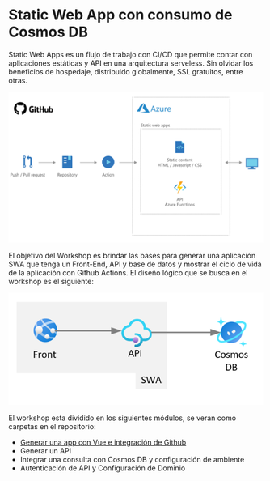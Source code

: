 # Static Web App con consumo de Cosmos DB

Static Web Apps es un flujo de trabajo con CI/CD que permite contar con aplicaciones estáticas y API en una arquitectura serveless. Sin olvidar los beneficios de hospedaje, distribuido globalmente, SSL gratuitos, entre otras.

![Proceso de SWA](/media/image1.png)

El objetivo del Workshop es brindar las bases para generar una aplicación SWA que tenga un Front-End, API y base de datos y mostrar el ciclo de vida de la aplicación con Github Actions. El diseño lógico que se busca en el workshop es el siguiente:

![Arquitectura](/media/image1a.png)

El workshop esta dividido en los siguientes módulos, se veran como carpetas en el repositorio:
* [Generar una app con Vue e integración de Github](/modulos/1GeneraAppVue.md)
* Generar un API 
* Integrar una consulta con Cosmos DB y configuración de ambiente
* Autenticación de API y Configuración de Dominio
